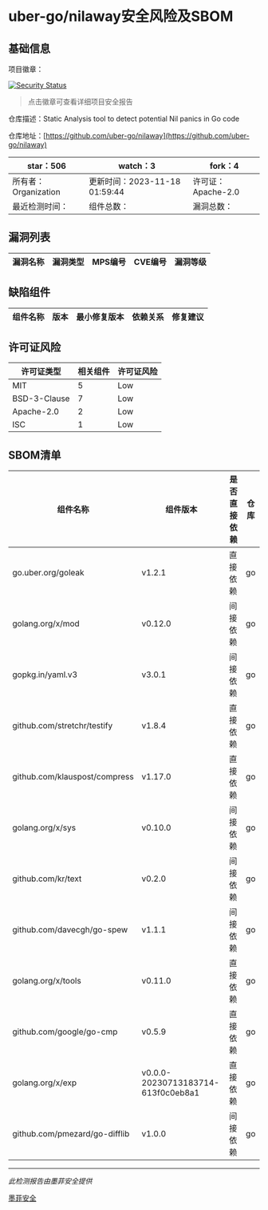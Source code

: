 # uber-go/nilaway安全风险及SBOM

## 基础信息

项目徽章：

[![Security Status](https://www.murphysec.com/platform3/v31/badge/1725942064325550080.svg)](https://www.murphysec.com/console/report/1725942062215815168/1725942064325550080)

> 点击徽章可查看详细项目安全报告

仓库描述：Static Analysis tool to detect potential Nil panics in Go code

仓库地址：[https://github.com/uber-go/nilaway](https://github.com/uber-go/nilaway)

| star：506 | watch：3 | fork：4 |
| ----------- | -------------- | ------------ |
| 所有者：Organization | 更新时间：2023-11-18 01:59:44 | 许可证：Apache-2.0 |
| 最近检测时间： | 组件总数： | 漏洞总数： |




## 漏洞列表

| 漏洞名称 | 漏洞类型 | MPS编号 | CVE编号 | 漏洞等级 |
| ------- | ------ | ------- | ------ | ----- |





## 缺陷组件

| 组件名称 | 版本 | 最小修复版本 | 依赖关系 | 修复建议 |
| -------- | ---- | ------------ | -------- | -------- |





## 许可证风险

| 许可证类型 | 相关组件 | 许可证风险 |
| ---------- | -------- | ---------- |
|MIT|5|Low|
|BSD-3-Clause|7|Low|
|Apache-2.0|2|Low|
|ISC|1|Low|




## SBOM清单

| 组件名称 | 组件版本 | 是否直接依赖 | 仓库 |
| -------- | -------- | ------------ | ---- |
|go.uber.org/goleak|v1.2.1|直接依赖|go|
|golang.org/x/mod|v0.12.0|间接依赖|go|
|gopkg.in/yaml.v3|v3.0.1|间接依赖|go|
|github.com/stretchr/testify|v1.8.4|直接依赖|go|
|github.com/klauspost/compress|v1.17.0|直接依赖|go|
|golang.org/x/sys|v0.10.0|间接依赖|go|
|github.com/kr/text|v0.2.0|间接依赖|go|
|github.com/davecgh/go-spew|v1.1.1|间接依赖|go|
|golang.org/x/tools|v0.11.0|直接依赖|go|
|github.com/google/go-cmp|v0.5.9|直接依赖|go|
|golang.org/x/exp|v0.0.0-20230713183714-613f0c0eb8a1|直接依赖|go|
|github.com/pmezard/go-difflib|v1.0.0|间接依赖|go|


------

*此检测报告由墨菲安全提供*

[墨菲安全](www.murphysec.com)